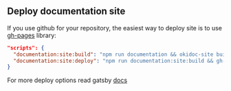 ## Deploy documentation site

If you use github for your repository, the easiest way to deploy site is to use [gh-pages](https://github.com/tschaub/gh-pages) library:

```json
"scripts": {
  "documentation:site:build": "npm run documentation && okidoc-site build ./site.yml",
  "documentation:site:deploy": "npm run documentation:site:build && gh-pages -d site",
}
```

For more deploy options read gatsby [docs](https://www.gatsbyjs.org/docs/deploy-gatsby/)
